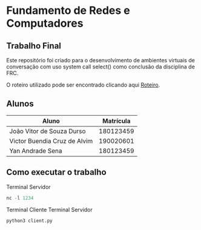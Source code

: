 # Fundamento de Redes e Computadores
## Trabalho Final

Este repositório foi criado para o desenvolvimento de ambientes virtuais de conversação com uso system call select() como conclusão da disciplina de FRC.

O roteiro utilizado pode ser encontrado clicando aqui [Roteiro](/FRC_PROJ_PESQUISA_SALAS_BATE_PAPO.pdf).

## Alunos

| Aluno                        | Matrícula |
| ---------------------------- | --------- |
| João Vitor de Souza Durso    | 180123459 |
| Victor Buendia Cruz de Alvim | 190020601 |
| Yan Andrade Sena             | 180123459 |

## Como executar o trabalho

Terminal Servidor
```python
nc -l 1234
```

Terminal Cliente
Terminal Servidor
```python
python3 client.py
```